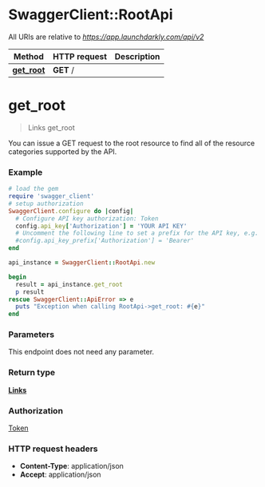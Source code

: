 # SwaggerClient::RootApi

All URIs are relative to *https://app.launchdarkly.com/api/v2*

Method | HTTP request | Description
------------- | ------------- | -------------
[**get_root**](RootApi.md#get_root) | **GET** / | 


# **get_root**
> Links get_root



You can issue a GET request to the root resource to find all of the resource categories supported by the API.

### Example
```ruby
# load the gem
require 'swagger_client'
# setup authorization
SwaggerClient.configure do |config|
  # Configure API key authorization: Token
  config.api_key['Authorization'] = 'YOUR API KEY'
  # Uncomment the following line to set a prefix for the API key, e.g. 'Bearer' (defaults to nil)
  #config.api_key_prefix['Authorization'] = 'Bearer'
end

api_instance = SwaggerClient::RootApi.new

begin
  result = api_instance.get_root
  p result
rescue SwaggerClient::ApiError => e
  puts "Exception when calling RootApi->get_root: #{e}"
end
```

### Parameters
This endpoint does not need any parameter.

### Return type

[**Links**](Links.md)

### Authorization

[Token](../README.md#Token)

### HTTP request headers

 - **Content-Type**: application/json
 - **Accept**: application/json



